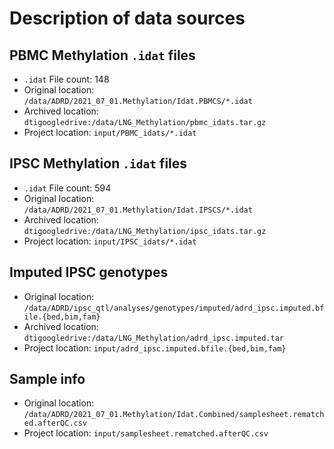 # Description of data sources

## PBMC Methylation `.idat` files
- `.idat` File count: 148
- Original location: `/data/ADRD/2021_07_01.Methylation/Idat.PBMCS/*.idat`
- Archived location: `dtigoogledrive:/data/LNG_Methylation/pbmc_idats.tar.gz`
- Project location: `input/PBMC_idats/*.idat`

## IPSC Methylation `.idat` files
- `.idat` File count: 594
- Original location: `/data/ADRD/2021_07_01.Methylation/Idat.IPSCS/*.idat`
- Archived location: `dtigoogledrive:/data/LNG_Methylation/ipsc_idats.tar.gz`
- Project location: `input/IPSC_idats/*.idat`

## Imputed IPSC genotypes
- Original location: `/data/ADRD/ipsc_qtl/analyses/genotypes/imputed/adrd_ipsc.imputed.bfile.{bed,bim,fam}`
- Archived location: `dtigoogledrive:/data/LNG_Methylation/adrd_ipsc.imputed.tar`
- Project location: `input/adrd_ipsc.imputed.bfile.{bed,bim,fam}`

## Sample info
- Original location: `/data/ADRD/2021_07_01.Methylation/Idat.Combined/samplesheet.rematched.afterQC.csv`
- Project location: `input/samplesheet.rematched.afterQC.csv`
